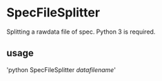# SpecFileSplitter
 Splitting a rawdata file of spec.
Python 3 is required.

## usage
'python SpecFileSplitter *datafilename*'
